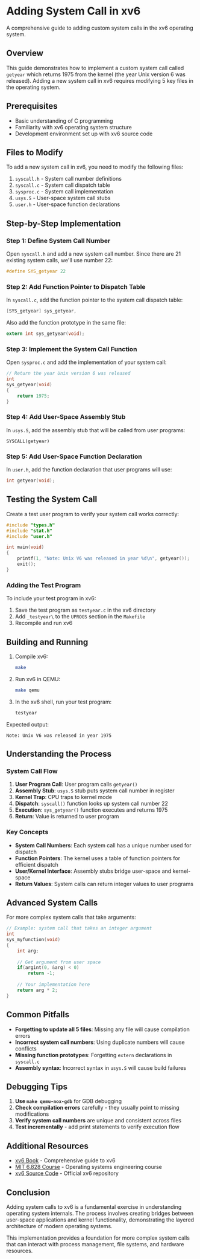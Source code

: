 # Adding System Call in xv6

A comprehensive guide to adding custom system calls in the xv6 operating system.

## Overview

This guide demonstrates how to implement a custom system call called `getyear` which returns 1975 from the kernel (the year Unix version 6 was released). Adding a new system call in xv6 requires modifying 5 key files in the operating system.

## Prerequisites

- Basic understanding of C programming
- Familiarity with xv6 operating system structure
- Development environment set up with xv6 source code

## Files to Modify

To add a new system call in xv6, you need to modify the following files:

1. `syscall.h` - System call number definitions
2. `syscall.c` - System call dispatch table
3. `sysproc.c` - System call implementation
4. `usys.S` - User-space system call stubs
5. `user.h` - User-space function declarations

## Step-by-Step Implementation

### Step 1: Define System Call Number

Open `syscall.h` and add a new system call number. Since there are 21 existing system calls, we'll use number 22:

```c
#define SYS_getyear 22
```

### Step 2: Add Function Pointer to Dispatch Table

In `syscall.c`, add the function pointer to the system call dispatch table:

```c
[SYS_getyear] sys_getyear,
```

Also add the function prototype in the same file:

```c
extern int sys_getyear(void);
```

### Step 3: Implement the System Call Function

Open `sysproc.c` and add the implementation of your system call:

```c
// Return the year Unix version 6 was released
int
sys_getyear(void)
{
    return 1975;
}
```

### Step 4: Add User-Space Assembly Stub

In `usys.S`, add the assembly stub that will be called from user programs:

```assembly
SYSCALL(getyear)
```

### Step 5: Add User-Space Function Declaration

In `user.h`, add the function declaration that user programs will use:

```c
int getyear(void);
```

## Testing the System Call

Create a test user program to verify your system call works correctly:

```c
#include "types.h"
#include "stat.h"
#include "user.h"

int main(void)
{
    printf(1, "Note: Unix V6 was released in year %d\n", getyear());
    exit();
}
```

### Adding the Test Program

To include your test program in xv6:

1. Save the test program as `testyear.c` in the xv6 directory
2. Add `_testyear\` to the `UPROGS` section in the `Makefile`
3. Recompile and run xv6

## Building and Running

1. Compile xv6:
   ```bash
   make
   ```

2. Run xv6 in QEMU:
   ```bash
   make qemu
   ```

3. In the xv6 shell, run your test program:
   ```bash
   testyear
   ```

Expected output:
```
Note: Unix V6 was released in year 1975
```

## Understanding the Process

### System Call Flow

1. **User Program Call**: User program calls `getyear()`
2. **Assembly Stub**: `usys.S` stub puts system call number in register
3. **Kernel Trap**: CPU traps to kernel mode
4. **Dispatch**: `syscall()` function looks up system call number 22
5. **Execution**: `sys_getyear()` function executes and returns 1975
6. **Return**: Value is returned to user program

### Key Concepts

- **System Call Numbers**: Each system call has a unique number used for dispatch
- **Function Pointers**: The kernel uses a table of function pointers for efficient dispatch
- **User/Kernel Interface**: Assembly stubs bridge user-space and kernel-space
- **Return Values**: System calls can return integer values to user programs

## Advanced System Calls

For more complex system calls that take arguments:

```c
// Example: system call that takes an integer argument
int
sys_myfunction(void)
{
    int arg;
    
    // Get argument from user space
    if(argint(0, &arg) < 0)
        return -1;
    
    // Your implementation here
    return arg * 2;
}
```

## Common Pitfalls

- **Forgetting to update all 5 files**: Missing any file will cause compilation errors
- **Incorrect system call numbers**: Using duplicate numbers will cause conflicts
- **Missing function prototypes**: Forgetting `extern` declarations in `syscall.c`
- **Assembly syntax**: Incorrect syntax in `usys.S` will cause build failures

## Debugging Tips

1. **Use `make qemu-nox-gdb`** for GDB debugging
2. **Check compilation errors** carefully - they usually point to missing modifications
3. **Verify system call numbers** are unique and consistent across files
4. **Test incrementally** - add print statements to verify execution flow

## Additional Resources

- [xv6 Book](https://pdos.csail.mit.edu/6.828/2018/xv6/book-rev11.pdf) - Comprehensive guide to xv6
- [MIT 6.828 Course](https://pdos.csail.mit.edu/6.828/) - Operating systems engineering course
- [xv6 Source Code](https://github.com/mit-pdos/xv6-public) - Official xv6 repository

## Conclusion

Adding system calls to xv6 is a fundamental exercise in understanding operating system internals. The process involves creating bridges between user-space applications and kernel functionality, demonstrating the layered architecture of modern operating systems.

This implementation provides a foundation for more complex system calls that can interact with process management, file systems, and hardware resources.
